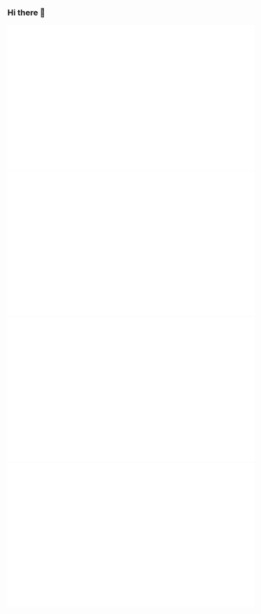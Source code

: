 ### Hi there 👋

<!--
**TT432/tt432** is a ✨ _special_ ✨ repository because its `README.md` (this file) appears on your GitHub profile.

Here are some ideas to get you started:

- 🔭 I’m currently working on ...
- 🌱 I’m currently learning ...
- 👯 I’m looking to collaborate on ...
- 🤔 I’m looking for help with ...
- 💬 Ask me about ...
- 📫 How to reach me: ...
- 😄 Pronouns: ...
- ⚡ Fun fact: ...
-->
![](https://raw.githubusercontent.com/TT432/github-stats/master/generated/overview.svg#gh-dark-mode-only)
![](https://raw.githubusercontent.com/TT432/github-stats/master/generated/overview.svg#gh-light-mode-only)
![](https://raw.githubusercontent.com/TT432/github-stats/master/generated/languages.svg#gh-dark-mode-only)
![](https://raw.githubusercontent.com/TT432/github-stats/master/generated/languages.svg#gh-light-mode-only)
